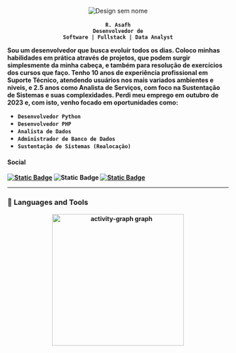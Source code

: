 <div align='center'>
  
  ![Design sem nome](https://github.com/rasafhdev/rasafhdev/assets/139464196/dbd4356b-4bd9-4971-8283-b9cb55c427c4)

  <code><strong>R. Asafh</stong></code></br>
  <code>Desenvolvedor de Software | Fullstack | Data Analyst</code>

</div>

<p>
Sou um desenvolvedor que busca evoluir todos os dias. Coloco minhas habilidades em prática através de projetos, que podem surgir simplesmente da minha cabeça, e também para resolução de exercícios dos cursos que faço. Tenho 10 anos de experiência profissional em Suporte Técnico, atendendo usuários nos mais variados ambientes e niveis, e 2.5 anos como Analista de Serviços, com foco na Sustentação de Sistemas e suas complexidades. Perdi meu emprego em outubro de 2023 e, com isto, venho focado em oportunidades como:
</p>

<div>
  <ul>
    <li><code>Desenvolvedor Python</code></li>
    <li><code>Desenvolvedor PHP</code></li>
    <li><code>Analista de Dados</code></li>
    <li><code>Administrador de Banco de Dados</code></li>
    <li><code>Sustentação de Sistemas (Realocação)</code></li>
  </ul>
</div>


#### Social

<!-- INICIO REDES SOCIAIS -->
<p align='left'>
  <a href="https://www.linkedin.com/in/rodrigoasafh">
    <img alt="Static Badge" src="https://img.shields.io/badge/linkedin-blue?style=for-the-badge&logo=linkedin&link=linkedin.com%2Fin%2Frodrigoasafh"/></a>
  <a href="https://www.youtube.com/@rasafh"></a>
    <img alt="Static Badge" src="https://img.shields.io/badge/Youtube-red?style=for-the-badge&logo=youtube&logoColor=white">
  <a href="https://drive.google.com/uc?export=download&id=1Mso61ifAHF-zZYNrYBvxWq_L6eFJHMaW">
    <img alt="Static Badge" src="https://img.shields.io/badge/Google%20Drive%20-%20black?style=for-the-badge&logo=Google%20Drive&label=Curr%C3%ADculo&labelColor=black"></a>

</p>

---

### 🧰 Languages and Tools


<div align="center">
  <img src="https://github-readme-activity-graph.vercel.app/graph?username=rasafhdev&radius=16&theme=react&area=true&order=5" height="300" alt="activity-graph graph"  />
</div>
